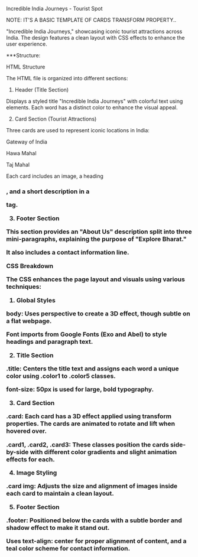 
Incredible India Journeys - Tourist Spot

NOTE: IT'S A BASIC TEMPLATE OF CARDS TRANSFORM PROPERTY..



"Incredible India Journeys," showcasing iconic tourist attractions across India. The design features a clean layout with CSS effects to enhance the user experience.

 ***Structure:

HTML Structure

The HTML file is organized into different sections:

1. Header (Title Section)

Displays a styled title "Incredible India Journeys" with colorful text using <span> elements. Each word has a distinct color to enhance the visual appeal.



2. Card Section (Tourist Attractions)

Three cards are used to represent iconic locations in India:

Gateway of India

Hawa Mahal

Taj Mahal


Each card includes an image, a heading <h3>, and a short description in a <p> tag.



3. Footer Section

This section provides an "About Us" description split into three mini-paragraphs, explaining the purpose of "Explore Bharat."

It also includes a contact information line.




CSS Breakdown

The CSS enhances the page layout and visuals using various techniques:

1. Global Styles

body: Uses perspective to create a 3D effect, though subtle on a flat webpage.

Font imports from Google Fonts (Exo and Abel) to style headings and paragraph text.



2. Title Section

.title: Centers the title text and assigns each word a unique color using .color1 to .color5 classes.

font-size: 50px is used for large, bold typography.



3. Card Section

.card: Each card has a 3D effect applied using transform properties. The cards are animated to rotate and lift when hovered over.

.card1, .card2, .card3: These classes position the cards side-by-side with different color gradients and slight animation effects for each.



4. Image Styling

.card img: Adjusts the size and alignment of images inside each card to maintain a clean layout.



5. Footer Section

.footer: Positioned below the cards with a subtle border and shadow effect to make it stand out.

Uses text-align: center for proper alignment of content, and a teal color scheme for contact information.